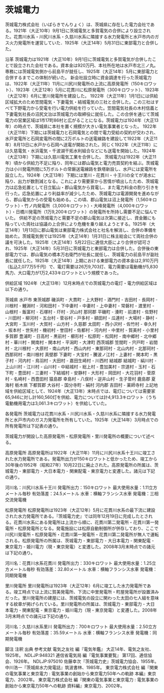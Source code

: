 # 茨城電力

茨城電力株式会社（いばらきでんりょく）は、茨城県に存在した電力会社である。1921年（大正10年）9月1日に茨城電気と多賀電気の合併により設立された。花貫川水系・川尻川水系・久慈川水系に隣接する水力発電所と水戸市内のガス火力発電所を運営していた．1925年（大正14年）5月31日に東部電力と合併した。

沿革
茨城電力は1921年（大正10年）9月1日に茨城電気と多賀電気が合併したことで設立された会社である。資本金は920万円、本社所在地は水戸市北三ノ丸。専務には茨城電気側から前島平が就任し、1925年（大正14年）5月に東部電力と合併するまでこの体制が続いた。
新会社設立時に資金調達を行った茨城電力は、1922年（大正11年）11月に川尻川発電所の上流に高原発電所（150キロワット）、1923年（大正12年）5月に花貫川に松原発電所（300キロワット）、1923年（大正12年）6月に里川発電所を建設した。
1922年（大正11年）1月1日には供給区域拡大のため笠間電気・下妻電気・結城電気の三社と合併した。この三社はすべて下野電力から受電を行い電力供給を行っていた。笠間電気社長の木村信義と下妻電気社長の沼尻文治は茨城電力の取締役に就任した。この合併を通じて茨城電力の営業区域は1市17町86村と広がることになる。茨城電力は1924年（大正13年）の時点で、茨城県に本社を置く規模が大きい電気事業者となった。
1922年（大正11年）下期には茨城電力と石岡電気との間で電力受給の契約が交わされ、水戸変電所と石岡変電所の間に2万ボルトの送電線路を建設して1922年（大正11年）8月13日に水戸から石岡へ送電が開始された。同じく1922年（大正11年）には久慈電気・水浜電気・千波湖干拓水利組合などにも送電を開始した。1924年（大正13年）下期には久慈川電気工業を合併した。
茨城電力は1922年（大正11年）頃から供給力不足に陥り、同年には郡山電気と電力売買契約を結ぶ。茨城電力は小川発電所間に5万ボルトの常磐送電線路を鉄塔新設し、水戸には変電所を設立した。1924年（大正13年）下期には里川・花貫川・十王川の全てが渇水に陥り、出力が数割減となる。これにより需要家から苦情が噴出したため、茨城電力は応急処置として日立鉱山・郡山電気から買電し、また電力料金の割り引きを行った。応急処置により利益率が減少したため、茨城電力は電源開発を進めながら、郡山電気からの受電も始める。この頃、郡山電気は沼上発電所（1,560キロワット）・竹ノ内発電所（3,000キロワット）・大峰発電所（4,000キロワット）・日橋川発電所（1万9,200キロワット）の発電所を所持し需要不足に悩んでいた。
供給不足の茨城電力と需要不足の郡山電気は次第に接近し、資金難にも陥っていた両社は協議の上合併により危機を乗り越えようとする。1925年（大正14年）1月13日に郡山電気は東部電力株式会社と社名を解消し、合併の準備を始めた。茨城電気側では1925年（大正14年）1月31日に株主総会にて両社合併の議を可決した。1925年（大正14年）5月22日に逓信大臣により合併が認可され、1925年（大正14年）5月31日に茨城電力と東部電力は合併した。合併後の東部電力では、郡山電気の橋本万右衛門が社長に就任し、茨城電力の前島平が副社長に就任した。1925年（大正14年）上期における東部電力の資本金は2,910万円（払込2,077万5千円）で、電灯需要は26万9,703灯、電力需要は電動機が5,830馬力、大口電力が1万2,433キロワットという規模であった。

供給区域
1924年（大正13年）12月末時点での茨城電力の電灯・電力供給区域は以下の通り。

茨城県
水戸市
東茨城郡
磯浜町 - 大貫町 - 上大野村 - 酒門村 - 吉田村 - 長岡村 - 川根村 - 鯉淵村 - 河和田村 - 下中妻村 - 中妻村 - 上中妻村 - 常磐村 - 渡里村 - 山根村 - 飯富村 - 石塚村 - 圷村 - 沢山村
那珂郡
平磯町 - 湊町 -  前渡村 - 佐野村 - 川田村 - 柳河村 - 五台村 - 菅谷村 - 戸多村 - 額田村 - 瓜連村 - 大場村 - 静村 - 大宮町 - 玉川村 - 大賀村 - 山方村 -
久慈郡
太田町 - 西小沢村 - 佐竹村 - 幸久村 - 坂本村 - 世矢村 - 機初村 - 誉田村 - 佐都村 - 河内村 - 中里村 - 賀美村 - 小里村
多賀郡
豊浦町 - 日高村 - 黒前村 - 櫛形村 - 松原町 - 松岡村 - 南中郷村 - 北中郷村 - 華川村 - 関南村 - 関本村 - 平潟町 - 大津町
西茨城郡
笠間町 - 宍戸町 - 岩間村 - 北川根村 - 大原村 - 南山内村 - 西山内村 - 東那珂村 - 北山内村 - 北那珂村 - 西那珂村 - 南川根村
真壁郡
下妻町 - 大宝村 - 騰波ノ江村 - 上妻村 - 関本町 - 黒子村 - 河内村 - 鳥羽村 - 大田村 - 嘉田生崎村 - 川西村
結城郡
結城町 - 絹川村 - 上山川村 - 江川村 - 山川村 - 中結城村 - 総上村 - 豊加美村 - 宗道村 - 玉村 - 石下町 - 豊田村 - 三妻村 - 下結城村 - 安静村 - 大形村 - 岡田村 - 大花羽村 - 菅原村 - 名崎村 - 西豊田村
猿島郡
幸島村 - 八俣村 - 逆井山村 - 生子菅村
鹿島郡
夏海村
栃木県
下都賀郡
大谷村 - 国分寺町 - 絹村
河内郡
吉田村 - 薬師寺村
上記地域を供給区域として、1924年（大正13年）末時点では、電灯については需要家65,946に対し計160,560灯を供給、電力については計4,913.3キロワット（うち電動機用電力は3,061.3キロワット）を供給していた。

各発電所
茨城電力は花貫川水系・川尻川水系・久慈川水系に隣接する水力発電所と水戸市内のガス力発電所を所有していた。1925年（大正14年）3月時点での所有発電所は下記表の通り。

茨城電力が開設した高原発電所・松原発電所・里川発電所の概要について述べる。

高原発電所
高原発電所は1922年（大正11年）11月に川尻川水系十王川に竣工された水力発電所である。発電所出力が150キロワットと低かったため、竣工から30年後の1952年（昭和27年）10月22日に廃止された。高原発電所の所属は、茨城電力 - 東部電力 - 大日本電力 - 関東配電 - 東京電力と変遷した。諸元は下記の通り。

河川名：川尻川水系十王川
発電所出力：150キロワット
最大使用水量：1.11立方メートル毎秒
有効落差：24.5メートル
水車：横軸フランシス水車
発電機：三相交流発電機

松原発電所
松原発電所は1923年（大正12年）5月に花貫川水系の最下流に建設された水力発電所である。『茨城電力史』では同年12月19日に完成したとされる。花貫川水系にある発電所は上流から順に、花貫川第二発電所・花貫川第一発電所・松原発電所となる。発電施設には松原自動制御所が併存しており、ここで川尻川発電所・松原発電所・花貫川第一発電所・花貫川第二発電所が無人で運転される。松原発電所の所属は、茨城電力 - 東部電力 - 大日本電力 - 関東配電 - 東京電力 - 姫川電力（現・東京発電）と変遷した。2008年3月末時点での諸元は下記の通り。

河川名：花貫川水系花貫川
発電所出力：330キロワット
最大使用水量：1.25立方メートル毎秒
有効落差：32.80メートル
水車：横軸フランシス水車
発電機：同期発電機

里川発電所
里川発電所は1923年（大正12年）6月に竣工した水力発電所である。竣工時点では上流に賀美発電所、下流に中里発電所・町屋発電所が設置済みだった。里川発電所の建屋には、茨城電気の設立に関わった太田の七人組を意味する紋章が掲げられている。里川発電所の所属は、茨城電力 - 東部電力 - 大日本電力 - 関東配電 - 東京電力 - 姫川電力（現・東京発電）と変遷した。2008年3月末時点での諸元は下記の通り。

河川名：久慈川水系里川
発電所出力：700キロワット
最大使用水量：2.50立方メートル毎秒
有効落差：35.59メートル
水車：横軸フランシス水車
発電機：同期発電機

脚注
注釈
出典
参考文献
電気之友社 編『電気年鑑』 大正14年、電気之友社、1925年。 NDLJP:948321
逓信省電気局 編『電気事業要覧』 第17回、逓信協会、1926年。 NDLJP:975010
佐藤幸次『茨城電力史』茨城電力協会、1955年。 
中川浩一『茨城県水力発電誌』筑波書林、1985年。 
東京電力株式会社 編『関東の電気事業と東京電力 : 電気事業の創始から東京電力50年への軌跡 本編』東京電力、2002年。 
東京電力株式会社 編『関東の電気事業と東京電力 : 電気事業の創始から東京電力50年への軌跡 資料編』東京電力、2002年。